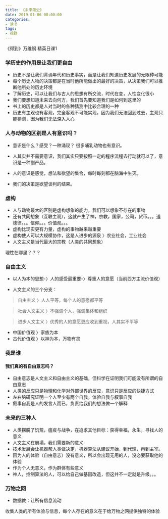 ```yaml
---
title: 《未来简史》
date: 2019-01-06 00:00:00
categories: 
- 读书
tags:
- 视野
---
```


《得到》万维钢 精英日课1

### 学历史的作用是让我们更自由
- 历史不是让我们背诵年代和历史事实，而是让我们知道历史发展的无限种可能
- 每个历史人物的决策都是在当时他所能做出的最好的决策，从决策我们可以推断他所处的历史环境
- 了解历史，可以让我们与古人的思想有所交流，时代在变，人性变化很小
- 我们要想知道未来去向何方，我们首先要知道我们是如何到这里的
- 书上的历史都是人对当时的各种猜测中比较合理的一种
- 历史有主观也有客观，完全客观不可能实现，因为我们无法回到过去，主观只能猜测，因为我们无法深入人心


### 人与动物的区别是人有意识吗？
- 意识是什么？感受？一种涌现？
很多哺乳动物也有意识。

- 人其实并不需要意识，我们其实只要按照一定的程序流程去行动就可以了，意识是一种副产品。
- 人的意识是感觉，想法和欲望的集合，每时每刻都在脑海中生灭。
- 我们的决策是欲望谈判的结果。


### 虚构
- 人与动物最大的区别是虚构想象的能力，我们可以想象不存在的事物
- 还有共同想象（互联主观），这就产生了神，宗教，国家，公司，货币。。。道德律。。。信仰。。。价值观。。。
- 虚构比现实更有力量，虚构的事物越来越重要
- 虚构使人可以大规模协作，这是人进步的源泉 〉农业社会，工业社会
- 人文主义是当代最大的宗教（人类的共同想象）

理性在哪里？？？


### 自由主义
- 以人为本的思想-〉人的感受最重要-〉尊重人的意愿（当前西方主流价值观）

- 人文主义的三个分支：

> 自由主义 〉人人平等，每个人的意愿都平等

> 社会人文主义 〉不强调个人，强调集体和组织

> 进步人文主义 〉优秀的人的意愿更应收到重视，人其实不平等


- 中国价值观 〉家族为本
- 古代价值观 〉以神为本，万物有灵

### 我是谁
#### 我们真的有自由意志吗？
- 自由意志是人文主义和自由主义的基础，但科学在证明我们可能没有所谓的自由意志
- 人类的反应只是物理和化学对外部世界的反应，意识只是反应的快捷方式
- 左右脑研究证明一个人至少有两个自我，体验自我与叙事自我
- 叙事自我是人的发言人而已，负责给我们的想法做一个解释

### 未来的三种人
- 人类摆脱了饥荒，瘟疫与战争，在追求其他目标：获得幸福，永生，寻找人的意义
- 人文主义在崩塌，我们需要新的意义
- 技术发展会让机器帮人类做决定，机器算法从建议开始，到代理，再到主宰。
- 因为人的体验（自由意志）没有意义，所以会出现无用的人，没必要获取他的体验
- 作为个人无意义，作为群体有些意义
- 神人，控制算法的人，可以给自己做基因改造，但这并不一定就是升级。。。

### 万物之网

- 数据教：让所有信息流动

收集人类的所有体验与信息，每个人存在的意义在于给万物之网提供独特的体验
